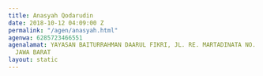 ```yaml
---
title: Anasyah Qodarudin
date: 2018-10-12 04:09:00 Z
permalink: "/agen/anasyah.html"
agenwa: 6285723466551
agenalamat: YAYASAN BAITURRAHMAN DAARUL FIKRI, JL. RE. MARTADINATA NO. 93B TASIKMALAYA
  JAWA BARAT
layout: static
---
```


